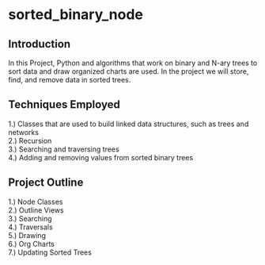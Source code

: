 # sorted_binary_node

## Introduction
In this Project, Python and algorithms that work on binary and N-ary trees to sort data and draw organized charts are used. In the project we will store, find, and remove data in sorted trees.

## Techniques Employed
1.) Classes that are used to build linked data structures, such as trees and networks <br />
2.) Recursion <br />
3.) Searching and traversing trees <br />
4.) Adding and removing values from sorted binary trees <br />

## Project Outline
1.) Node Classes <br />
2.) Outline Views <br />
3.) Searching <br />
4.) Traversals <br />
5.) Drawing <br />
6.) Org Charts <br />
7.) Updating Sorted Trees <br />
